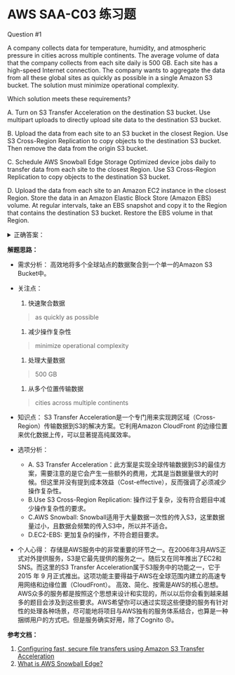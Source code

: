 # AWS SAA-C03 练习题

Question #1

A company collects data for temperature, humidity, and atmospheric pressure in cities across multiple continents. The average volume of data that the company collects from each site daily is 500 GB. Each site has a high-speed Internet connection. The company wants to aggregate the data from all these global sites as quickly as possible in a single Amazon S3 bucket. The solution must minimize operational complexity.

Which solution meets these requirements?

A. Turn on S3 Transfer Acceleration on the destination S3 bucket. Use multipart uploads to directly upload site data to the destination S3 bucket.

B. Upload the data from each site to an S3 bucket in the closest Region. Use S3 Cross-Region Replication to copy objects to the destination S3 bucket. Then remove the data from the origin S3 bucket.

C. Schedule AWS Snowball Edge Storage Optimized device jobs daily to transfer data from each site to the closest Region. Use S3 Cross-Region Replication to copy objects to the destination S3 bucket.

D. Upload the data from each site to an Amazon EC2 instance in the closest Region. Store the data in an Amazon Elastic Block Store (Amazon EBS) volume. At regular intervals, take an EBS snapshot and copy it to the Region that contains the destination S3 bucket. Restore the EBS volume in that Region.

<details>
<summary>正确答案：</summary>

A

</details>

**解题思路：**

* 需求分析：
  高效地将多个全球站点的数据聚合到一个单一的Amazon S3 Bucket中。

* 关注点：
  1. 快速聚合数据
  > as quickly as possible
  1. 减少操作复杂性
  > minimize operational complexity
  1. 处理大量数据
  > 500 GB
  1. 从多个位置传输数据
  > cities across multiple continents

* 知识点：
  S3 Transfer Acceleration是一个专门用来实现跨区域（Cross-Region）传输数据到S3的解决方案。它利用Amazon CloudFront 的边缘位置来优化数据上传，可以显著提高纯属效率。

* 选项分析：
  * A. S3 Transfer Acceleration：此方案是实现全球传输数据到S3的最佳方案，需要注意的是它会产生一些额外的费用，尤其是当数据量很大的时候。但这里并没有提到成本效益（Cost-effective），反而强调了必须减少操作复杂性。
  * B.Use S3 Cross-Region Replication: 操作过于复杂，没有符合题目中减少操作复杂性的要求。
  * C.AWS Snowball: Snowball适用于大量数据一次性的传入S3，这里数据量过小，且数据会频繁的传入S3中，所以并不适合。
  * D.EC2-EBS: 更加复杂的操作，不符合题目要求。

* 个人心得：
  存储是AWS服务中的非常重要的环节之一。在2006年3月AWS正式对外提供服务，S3是它最先提供的服务之一。随后又在同年推出了EC2和SNS。而这里的S3 Transfer Acceleration属于S3服务中的功能之一，它于2015 年 9 月正式推出。这项功能主要得益于AWS在全球范围内建立的高速专用网络和边缘位置（CloudFront）。
  高效、简化、按需是AWS的核心思想。AWS众多的服务都是按照这个思想来设计和实现的，所以以后你会看到越来越多的题目会涉及到这些要求。AWS希望你可以通过实现这些便捷的服务有针对性的处理各种场景，尽可能地将项目与AWS独有的服务体系结合，也算是一种捆绑用户的方式吧。但是服务确实好用，除了Cognito :angry:。

**参考文档：**

1. [Configuring fast, secure file transfers using Amazon S3 Transfer Acceleration](https://docs.aws.amazon.com/AmazonS3/latest/userguide/transfer-acceleration.html)
2. [What is AWS Snowball Edge?](https://docs.aws.amazon.com/snowball/latest/developer-guide/whatisedge.html)
